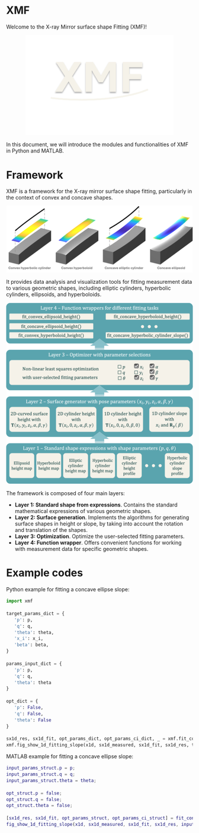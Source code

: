 # XMF

Welcome to the X-ray Mirror surface shape Fitting (XMF)!

<p align="center">
    <img src="python/docs/_static/logo.png" alt="xmf_logo" width="400"/>
</p>

In this document, we will introduce the modules and functionalities of XMF in Python and MATLAB.

# Framework

XMF is a framework for the X-ray mirror surface shape fitting, particularly in the context of convex and concave shapes.

![[mirror surfaces]](python/docs/_static/mirror_surfaces.png)

It provides data analysis and visualization tools for fitting measurement data to various geometric shapes, including elliptic cylinders, hyperbolic cylinders, ellipsoids, and hyperboloids.

![[framework]](python/docs/_static/framework.png)

The framework is composed of four main layers:

- **Layer 1: Standard shape from expressions**. Contains the standard mathematical expressions of various geometric shapes.
- **Layer 2: Surface generation**. Implements the algorithms for generating surface shapes in height or slope, by taking into account the rotation and translation of the shapes.
- **Layer 3: Optimization**. Optimize the user-selected fitting parameters.
- **Layer 4: Function wrapper**. Offers convenient functions for working with measurement data for specific geometric shapes.

# Example codes

Python example for fitting a concave ellipse slope:

```python
import xmf

target_params_dict = {
   'p': p,
   'q': q,
   'theta': theta,
   'x_i': x_i,
   'beta': beta,
}

params_input_dict = {
   'p': p,
   'q': q,
   'theta': theta
}

opt_dict = {
   'p': False,
   'q': False,
   'theta': False
}

sx1d_res, sx1d_fit, opt_params_dict, opt_params_ci_dict, _ = xmf.fit_concave_ellipse_slope(x1d, sx1d_measured, params_input_dict, opt_dict)
xmf.fig_show_1d_fitting_slope(x1d, sx1d_measured, sx1d_fit, sx1d_res, target_params_dict, opt_params_dict, opt_params_ci_dict, 'Concave Ellipse Slope')
```

MATLAB example for fitting a concave ellipse slope:

```matlab
input_params_struct.p = p;
input_params_struct.q = q;
input_params_struct.theta = theta;

opt_struct.p = false;
opt_struct.q = false;
opt_struct.theta = false;

[sx1d_res, sx1d_fit, opt_params_struct, opt_params_ci_struct] = fit_concave_ellipse_slope(x1d, sx1d_measured, input_params_struct, opt_struct);
fig_show_1d_fitting_slope(x1d, sx1d_measured, sx1d_fit, sx1d_res, input_params_struct, opt_params_struct, opt_params_ci_struct, 'Concave Elliptic Cylinder');
```

